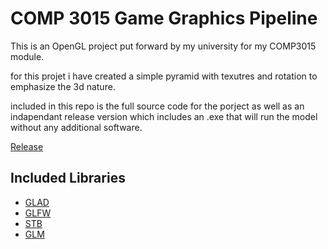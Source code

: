 # COMP 3015 Game Graphics Pipeline

This is an OpenGL project put forward by my university for my COMP3015 module. 

for this projet i have created a simple pyramid with texutres and rotation to emphasize the 3d nature.

included in this repo is the full source code for the porject as well as an indapendant release version which includes an .exe that will run the model without any additional software.

[Release](https://github.com/JTemren/comp3015/releases/tag/v1.0)




## Included Libraries

* [GLAD](https://glad.dav1d.de/)
* [GLFW](https://www.glfw.org/download.html)
* [STB](https://github.com/nothings/stb)
* [GLM](https://glm.g-truc.net/0.9.9/index.html)
